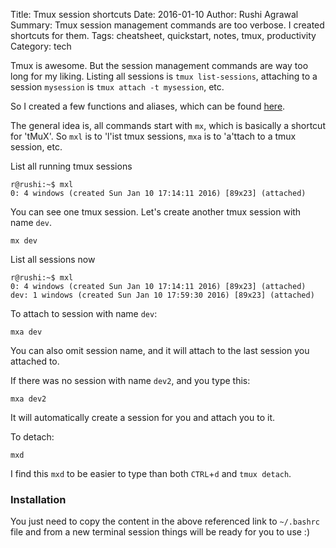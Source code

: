 Title: Tmux session shortcuts
Date: 2016-01-10
Author: Rushi Agrawal
Summary: Tmux session management commands are too verbose. I created shortcuts for them.
Tags: cheatsheet, quickstart, notes, tmux, productivity
Category: tech

Tmux is awesome. But the session management commands are way too long for my
liking. Listing all sessions is `tmux list-sessions`, attaching to a session
`mysession` is `tmux attach -t mysession`, etc.

So I created a few functions and aliases, which can be found
[here](https://github.com/rushiagr/myutils/blob/master/aliases/tmux.sh).

The general idea is, all commands start with `mx`, which is basically a
shortcut for 'tMuX'. So `mxl` is to 'l'ist tmux sessions, `mxa` is to 'a'ttach
to a tmux session, etc.

List all running tmux sessions

    r@rushi:~$ mxl
    0: 4 windows (created Sun Jan 10 17:14:11 2016) [89x23] (attached)

You can see one tmux session. Let's create another tmux session with name
`dev`.

    mx dev

List all sessions now

    r@rushi:~$ mxl
    0: 4 windows (created Sun Jan 10 17:14:11 2016) [89x23] (attached)
    dev: 1 windows (created Sun Jan 10 17:59:30 2016) [89x23] (attached)

To attach to session with name `dev`:

    mxa dev

You can also omit session name, and it will attach to the last session you
attached to.

If there was no session with name `dev2`, and you type this:

    mxa dev2

It will automatically create a session for you and attach you to it.

To detach:

    mxd

I find this `mxd` to be easier to type than both `CTRL`+`d` and `tmux
detach`.


### Installation
You just need to copy the content in the above referenced link to `~/.bashrc`
file and from a new terminal session things will be ready for you to use :)
